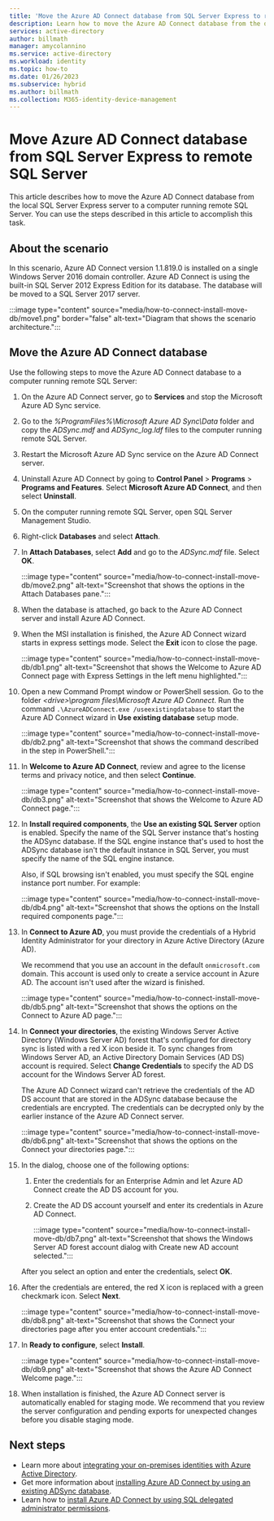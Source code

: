 ```yaml
---
title: 'Move the Azure AD Connect database from SQL Server Express to remote SQL Server'
description: Learn how to move the Azure AD Connect database from the default local SQL Server Express server to a computer running remote SQL Server.
services: active-directory
author: billmath
manager: amycolannino
ms.service: active-directory
ms.workload: identity
ms.topic: how-to
ms.date: 01/26/2023
ms.subservice: hybrid
ms.author: billmath
ms.collection: M365-identity-device-management
---
```


# Move Azure AD Connect database from SQL Server Express to remote SQL Server

This article describes how to move the Azure AD Connect database from the local SQL Server Express server to a computer running remote SQL Server. You can use the steps described in this article to accomplish this task.

## About the scenario

In this scenario, Azure AD Connect version 1.1.819.0 is installed on a single Windows Server 2016 domain controller. Azure AD Connect is using the built-in SQL Server 2012 Express Edition for its database. The database will be moved to a SQL Server 2017 server.

:::image type="content" source="media/how-to-connect-install-move-db/move1.png" border="false" alt-text="Diagram that shows the scenario architecture.":::

## Move the Azure AD Connect database

Use the following steps to move the Azure AD Connect database to a computer running remote SQL Server:

1. On the Azure AD Connect server, go to **Services** and stop the Microsoft Azure AD Sync service.
1. Go to the *%ProgramFiles%\Microsoft Azure AD Sync\Data* folder and copy the *ADSync.mdf* and *ADSync_log.ldf* files to the computer running remote SQL Server.
1. Restart the Microsoft Azure AD Sync service on the Azure AD Connect server.
1. Uninstall Azure AD Connect by going to **Control Panel** > **Programs** > **Programs and Features**. Select **Microsoft Azure AD Connect**, and then select **Uninstall**.
1. On the computer running remote SQL Server, open SQL Server Management Studio.
1. Right-click **Databases** and select **Attach**.
1. In **Attach Databases**, select **Add** and go to the *ADSync.mdf* file. Select **OK**.

   :::image type="content" source="media/how-to-connect-install-move-db/move2.png" alt-text="Screenshot that shows the options in the Attach Databases pane.":::

1. When the database is attached, go back to the Azure AD Connect server and install Azure AD Connect.
1. When the MSI installation is finished, the Azure AD Connect wizard starts in express settings mode. Select the **Exit** icon to close the page.

   :::image type="content" source="media/how-to-connect-install-move-db/db1.png" alt-text="Screenshot that shows the Welcome to Azure AD Connect page with Express Settings in the left menu highlighted.":::

1. Open a new Command Prompt window or PowerShell session. Go to the folder *\<drive>\program files\Microsoft Azure AD Connect*. Run the command `.\AzureADConnect.exe /useexistingdatabase` to start the Azure AD Connect wizard in **Use existing database** setup mode.

   :::image type="content" source="media/how-to-connect-install-move-db/db2.png" alt-text="Screenshot that shows the command described in the step in PowerShell.":::

1. In **Welcome to Azure AD Connect**, review and agree to the license terms and privacy notice, and then select **Continue**.

   :::image type="content" source="media/how-to-connect-install-move-db/db3.png" alt-text="Screenshot that shows the Welcome to Azure AD Connect page.":::

1. In **Install required components**, the **Use an existing SQL Server** option is enabled. Specify the name of the SQL Server instance that's hosting the ADSync database. If the SQL engine instance that's used to host the ADSync database isn't the default instance in SQL Server, you must specify the name of the SQL engine instance.

   Also, if SQL browsing isn't enabled, you must specify the SQL engine instance port number. For example:

   :::image type="content" source="media/how-to-connect-install-move-db/db4.png" alt-text="Screenshot that shows the options on the Install required components page.":::

1. In **Connect to Azure AD**, you must provide the credentials of a Hybrid Identity Administrator for your directory in Azure Active Directory (Azure AD).

   We recommend that you use an account in the default `onmicrosoft.com` domain. This account is used only to create a service account in Azure AD. The account isn't used after the wizard is finished.

   :::image type="content" source="media/how-to-connect-install-move-db/db5.png" alt-text="Screenshot that shows the options on the Connect to Azure AD page.":::

1. In **Connect your directories**, the existing Windows Server Active Directory (Windows Server AD) forest that's configured for directory sync is listed with a red X icon beside it. To sync changes from Windows Server AD, an Active Directory Domain Services (AD DS) account is required. Select **Change Credentials** to specify the AD DS account for the Windows Server AD forest.

   The Azure AD Connect wizard can't retrieve the credentials of the AD DS account that are stored in the ADSync database because the credentials are encrypted. The credentials can be decrypted only by the earlier instance of the Azure AD Connect server.

   :::image type="content" source="media/how-to-connect-install-move-db/db6.png" alt-text="Screenshot that shows the options on the Connect your directories page.":::

1. In the dialog, choose one of the following options:

   1. Enter the credentials for an Enterprise Admin and let Azure AD Connect create the AD DS account for you.
   1. Create the AD DS account yourself and enter its credentials in Azure AD Connect.

      :::image type="content" source="media/how-to-connect-install-move-db/db7.png" alt-text="Screenshot that shows the Windows Server AD forest account dialog with Create new AD account selected.":::

   After you select an option and enter the credentials, select **OK**.

1. After the credentials are entered, the red X icon is replaced with a green checkmark icon. Select **Next**.

   :::image type="content" source="media/how-to-connect-install-move-db/db8.png" alt-text="Screenshot that shows the Connect your directories page after you enter account credentials.":::

1. In **Ready to configure**, select **Install**.

   :::image type="content" source="media/how-to-connect-install-move-db/db9.png" alt-text="Screenshot that shows the Azure AD Connect Welcome page.":::

1. When installation is finished, the Azure AD Connect server is automatically enabled for staging mode. We recommend that you review the server configuration and pending exports for unexpected changes before you disable staging mode.

## Next steps

- Learn more about [integrating your on-premises identities with Azure Active Directory](whatis-hybrid-identity.md).
- Get more information about [installing Azure AD Connect by using an existing ADSync database](how-to-connect-install-existing-database.md).
- Learn how to [install Azure AD Connect by using SQL delegated administrator permissions](how-to-connect-install-sql-delegation.md).
